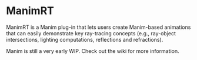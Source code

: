 # ManimRT

ManimRT is a Manim plug-in that lets users create Manim-based animations that can easily demonstrate key ray-tracing concepts (e.g., ray-object intersections, lighting computations, reflections and refractions).

Manim is still a very early WIP. Check out the wiki for more information.